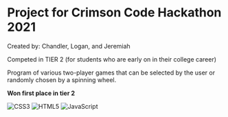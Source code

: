# Project for Crimson Code Hackathon 2021
Created by: Chandler, Logan, and Jeremiah

Competed in TIER 2 (for students who are early on in their college career)

Program of various two-player games that can be selected by the user or randomly chosen by a spinning wheel.

**Won first place in tier 2**

![CSS3](https://img.shields.io/badge/css3-%231572B6.svg?style=for-the-badge&logo=css3&logoColor=white)
![HTML5](https://img.shields.io/badge/html5-%23E34F26.svg?style=for-the-badge&logo=html5&logoColor=white)
![JavaScript](https://img.shields.io/badge/javascript-%23323330.svg?style=for-the-badge&logo=javascript&logoColor=%23F7DF1E)
